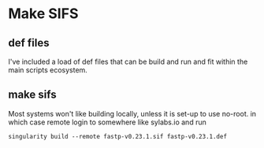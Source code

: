 # Make SIFS
## def files
I've included a load of def files that can be build and run and fit within the main scripts ecosystem.

## make sifs
Most systems won't like building locally, unless it is set-up to use no-root.
in which case remote login to somewhere like sylabs.io and run
```
singularity build --remote fastp-v0.23.1.sif fastp-v0.23.1.def
```
